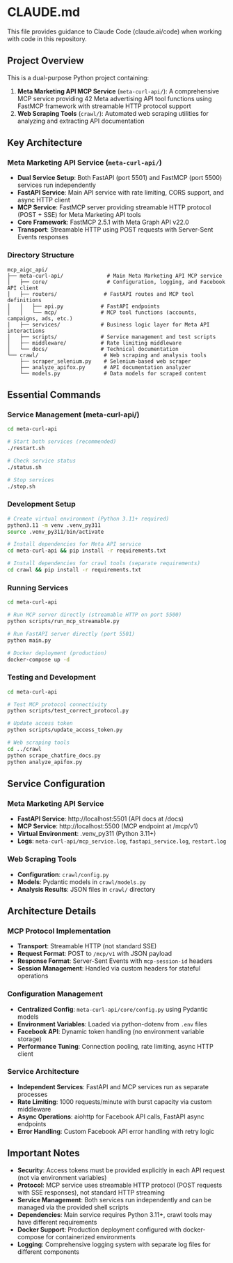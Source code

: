 # CLAUDE.md

This file provides guidance to Claude Code (claude.ai/code) when working with code in this repository.

## Project Overview

This is a dual-purpose Python project containing:

1. **Meta Marketing API MCP Service** (`meta-curl-api/`): A comprehensive MCP service providing 42 Meta advertising API tool functions using FastMCP framework with streamable HTTP protocol support
2. **Web Scraping Tools** (`crawl/`): Automated web scraping utilities for analyzing and extracting API documentation

## Key Architecture

### Meta Marketing API Service (`meta-curl-api/`)
- **Dual Service Setup**: Both FastAPI (port 5501) and FastMCP (port 5500) services run independently
- **FastAPI Service**: Main API service with rate limiting, CORS support, and async HTTP client
- **MCP Service**: FastMCP server providing streamable HTTP protocol (POST + SSE) for Meta Marketing API tools
- **Core Framework**: FastMCP 2.5.1 with Meta Graph API v22.0
- **Transport**: Streamable HTTP using POST requests with Server-Sent Events responses

### Directory Structure

```
mcp_aigc_api/
├── meta-curl-api/              # Main Meta Marketing API MCP service
│   ├── core/                   # Configuration, logging, and Facebook API client
│   ├── routers/               # FastAPI routes and MCP tool definitions
│   │   ├── api.py            # FastAPI endpoints
│   │   └── mcp/              # MCP tool functions (accounts, campaigns, ads, etc.)
│   ├── services/             # Business logic layer for Meta API interactions  
│   ├── scripts/              # Service management and test scripts
│   ├── middleware/           # Rate limiting middleware
│   └── docs/                 # Technical documentation
└── crawl/                     # Web scraping and analysis tools
    ├── scraper_selenium.py    # Selenium-based web scraper
    ├── analyze_apifox.py      # API documentation analyzer
    └── models.py              # Data models for scraped content
```

## Essential Commands

### Service Management (meta-curl-api/)
```bash
cd meta-curl-api

# Start both services (recommended)
./restart.sh

# Check service status
./status.sh

# Stop services
./stop.sh
```

### Development Setup
```bash
# Create virtual environment (Python 3.11+ required)
python3.11 -m venv .venv_py311
source .venv_py311/bin/activate

# Install dependencies for Meta API service
cd meta-curl-api && pip install -r requirements.txt

# Install dependencies for crawl tools (separate requirements)
cd crawl && pip install -r requirements.txt
```

### Running Services
```bash
cd meta-curl-api

# Run MCP server directly (streamable HTTP on port 5500)
python scripts/run_mcp_streamable.py

# Run FastAPI server directly (port 5501)
python main.py

# Docker deployment (production)
docker-compose up -d
```

### Testing and Development
```bash
cd meta-curl-api

# Test MCP protocol connectivity
python scripts/test_correct_protocol.py

# Update access token
python scripts/update_access_token.py

# Web scraping tools
cd ../crawl
python scrape_chatfire_docs.py
python analyze_apifox.py
```

## Service Configuration

### Meta Marketing API Service
- **FastAPI Service**: http://localhost:5501 (API docs at /docs)
- **MCP Service**: http://localhost:5500 (MCP endpoint at /mcp/v1)
- **Virtual Environment**: .venv_py311 (Python 3.11+)
- **Logs**: `meta-curl-api/mcp_service.log`, `fastapi_service.log`, `restart.log`

### Web Scraping Tools
- **Configuration**: `crawl/config.py`
- **Models**: Pydantic models in `crawl/models.py`
- **Analysis Results**: JSON files in `crawl/` directory

## Architecture Details

### MCP Protocol Implementation
- **Transport**: Streamable HTTP (not standard SSE)
- **Request Format**: POST to `/mcp/v1` with JSON payload
- **Response Format**: Server-Sent Events with `mcp-session-id` headers
- **Session Management**: Handled via custom headers for stateful operations

### Configuration Management
- **Centralized Config**: `meta-curl-api/core/config.py` using Pydantic models
- **Environment Variables**: Loaded via python-dotenv from `.env` files
- **Facebook API**: Dynamic token handling (no environment variable storage)
- **Performance Tuning**: Connection pooling, rate limiting, async HTTP client

### Service Architecture
- **Independent Services**: FastAPI and MCP services run as separate processes
- **Rate Limiting**: 1000 requests/minute with burst capacity via custom middleware
- **Async Operations**: aiohttp for Facebook API calls, FastAPI async endpoints
- **Error Handling**: Custom Facebook API error handling with retry logic

## Important Notes

- **Security**: Access tokens must be provided explicitly in each API request (not via environment variables)
- **Protocol**: MCP service uses streamable HTTP protocol (POST requests with SSE responses), not standard HTTP streaming
- **Service Management**: Both services run independently and can be managed via the provided shell scripts
- **Dependencies**: Main service requires Python 3.11+, crawl tools may have different requirements
- **Docker Support**: Production deployment configured with docker-compose for containerized environments
- **Logging**: Comprehensive logging system with separate log files for different components